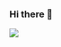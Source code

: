 ### Hi there 👋

<!--
**Caio2A/Caio2A** is a ✨ _special_ ✨ repository because its `README.md` (this file) appears on your GitHub profile.

Here are some ideas to get you started:

- 🔭 I’m currently working on ...
- 🌱 I’m currently learning ...
- 👯 I’m looking to collaborate on ...
- 🤔 I’m looking for help with ...
- 💬 Ask me about ...
- 📫 How to reach me: ...
- 😄 Pronouns: ...
- ⚡ Fun fact: ...
-->
![](![post_thumbnail-36c3c625ec8261bcaf15cb8a611b680a](https://github.com/Caio2A/Caio2A/assets/169086970/bd27fd86-5dc3-4ecb-b368-16b1ae04a7bb)
)
